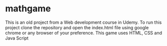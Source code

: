 # mathgame

This is an old project from a Web development course in Udemy. 
To run this project clone the repository and open the index.html file using google chrome or any browser of your preference.
This game uses HTML, CSS and Java Script
